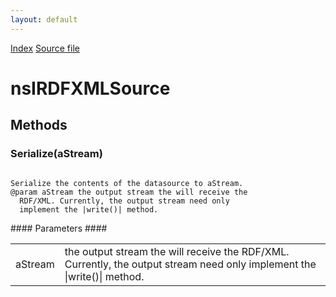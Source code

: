 ```yaml
---
layout: default
---
```

<div id='links'><a href="../index.html">Index</a>
<a href="http://dxr.mozilla.org/mozilla-central/source/rdf/base/nsIRDFXMLSource.idl">Source file</a>
</div>

# nsIRDFXMLSource #

## Methods ##

### Serialize(aStream) ###
<code>  
Serialize the contents of the datasource to aStream.  
@param aStream the output stream the will receive the  
  RDF/XML. Currently, the output stream need only  
  implement the |write()| method.  
  
</code>
#### Parameters ####

<table>

<tr>
<td>aStream</td>
<td>the output stream the will receive the  
  RDF/XML. Currently, the output stream need only  
  implement the |write()| method.  
</td>
</tr>

</table>
